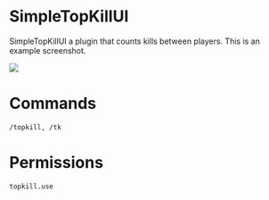# SimpleTopKillUI

SimpleTopKillUI a plugin that counts kills between players.
This is an example screenshot.

<img src= "https://media.discordapp.net/attachments/1079982978165387276/1098874364226715738/Screenshot_236.png?width=756&height=427">

# Commands

`/topkill, /tk`

# Permissions

`topkill.use`
